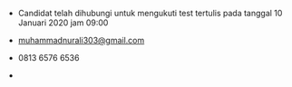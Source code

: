 - Candidat telah dihubungi untuk mengukuti test tertulis pada tanggal 10 Januari 2020 jam 09:00

- muhammadnurali303@gmail.com

- 0813 6576 6536

- 
